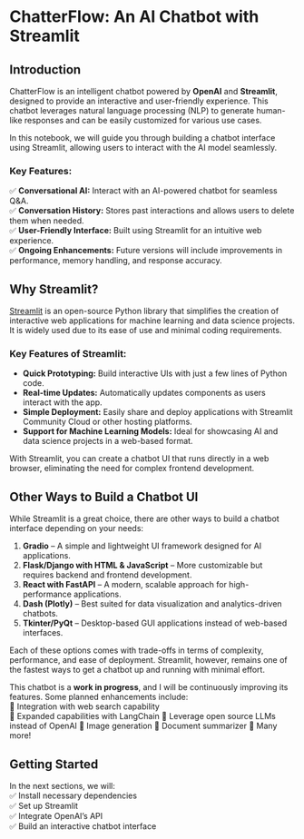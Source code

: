 # **ChatterFlow: An AI Chatbot with Streamlit**  

## **Introduction**  
ChatterFlow is an intelligent chatbot powered by **OpenAI** and **Streamlit**, designed to provide an interactive and user-friendly experience. This chatbot leverages natural language processing (NLP) to generate human-like responses and can be easily customized for various use cases.  

In this notebook, we will guide you through building a chatbot interface using Streamlit, allowing users to interact with the AI model seamlessly.  

### **Key Features:**  
✅ **Conversational AI:** Interact with an AI-powered chatbot for seamless Q&A.  
✅ **Conversation History:** Stores past interactions and allows users to delete them when needed.  
✅ **User-Friendly Interface:** Built using Streamlit for an intuitive web experience.  
✅ **Ongoing Enhancements:** Future versions will include improvements in performance, memory handling, and response accuracy.  


## **Why Streamlit?**  
[Streamlit](https://streamlit.io/) is an open-source Python library that simplifies the creation of interactive web applications for machine learning and data science projects. It is widely used due to its ease of use and minimal coding requirements.  

### **Key Features of Streamlit:**  
- **Quick Prototyping:** Build interactive UIs with just a few lines of Python code.  
- **Real-time Updates:** Automatically updates components as users interact with the app.  
- **Simple Deployment:** Easily share and deploy applications with Streamlit Community Cloud or other hosting platforms.  
- **Support for Machine Learning Models:** Ideal for showcasing AI and data science projects in a web-based format.  

With Streamlit, you can create a chatbot UI that runs directly in a web browser, eliminating the need for complex frontend development.  

## **Other Ways to Build a Chatbot UI**  
While Streamlit is a great choice, there are other ways to build a chatbot interface depending on your needs:  

1. **Gradio** – A simple and lightweight UI framework designed for AI applications.  
2. **Flask/Django with HTML & JavaScript** – More customizable but requires backend and frontend development.  
3. **React with FastAPI** – A modern, scalable approach for high-performance applications.  
4. **Dash (Plotly)** – Best suited for data visualization and analytics-driven chatbots.  
5. **Tkinter/PyQt** – Desktop-based GUI applications instead of web-based interfaces.  

Each of these options comes with trade-offs in terms of complexity, performance, and ease of deployment. Streamlit, however, remains one of the fastest ways to get a chatbot up and running with minimal effort.  

This chatbot is a **work in progress**, and I will be continuously improving its features. Some planned enhancements include:  
🔹 Integration with web search capability  
🔹 Expanded capabilities with LangChain
🔹 Leverage open source LLMs instead of OpenAI
🔹 Image generation
🔹 Document summarizer
🔹 Many more!


## **Getting Started**  
In the next sections, we will:  
✅ Install necessary dependencies  
✅ Set up Streamlit  
✅ Integrate OpenAI’s API  
✅ Build an interactive chatbot interface  